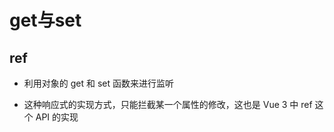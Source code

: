 # get与set

## ref

  - 利用对象的 get 和 set 函数来进行监听

  - 这种响应式的实现方式，只能拦截某一个属性的修改，这也是 Vue 3 中 ref 这个 API 的实现
